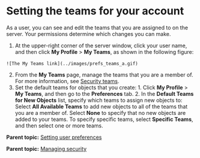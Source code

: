# Setting the teams for your account

As a user, you can see and edit the teams that you are assigned to on the server. Your permissions determine which changes you can make.

1.   At the upper-right corner of the server window, click your user name, and then click **My Profile** \> **My Teams**, as shown in the following figure: 

    ![The My Teams link](../images/prefs_teams_a.gif)

2.   From the **My Teams** page, manage the teams that you are a member of. For more information, see [Security teams](security_teams.md).
3.   Set the default teams for objects that you create: 
    1.   Click **My Profile** \> **My Teams**, and then go to the **Preferences** tab. 
    2.   In the **Default Teams for New Objects** list, specify which teams to assign new objects to: Select **All Available Teams** to add new objects to all of the teams that you are a member of. Select **None** to specify that no new objects are added to your teams. To specify specific teams, select **Specific Teams**, and then select one or more teams.

**Parent topic:** [Setting user preferences](../../com.udeploy.admin.doc/topics/prefs_ov.md)

**Parent topic:** [Managing security](../../com.udeploy.admin.doc/topics/security_ch.md)

